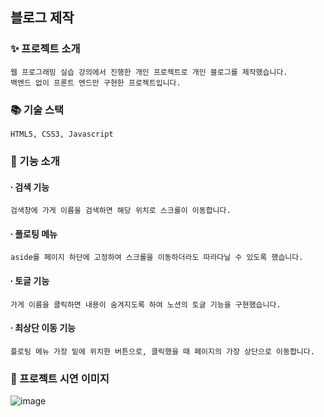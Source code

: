 
## 블로그 제작
### ✨ 프로젝트 소개
    웹 프로그래밍 실습 강의에서 진행한 개인 프로젝트로 개인 블로그를 제작했습니다.
    백엔드 없이 프론트 엔드만 구현한 프로젝트입니다.


### 📚 기술 스택
    HTML5, CSS3, Javascript

### 📌 기능 소개
#### ∙ 검색 기능
    검색창에 가게 이름을 검색하면 해당 위치로 스크롤이 이동합니다.

#### ∙ 플로팅 메뉴
    aside를 페이지 하단에 고정하여 스크롤을 이동하더라도 따라다닐 수 있도록 했습니다.

#### ∙ 토글 기능
    가게 이름을 클릭하면 내용이 숨겨지도록 하여 노션의 토글 기능을 구현했습니다.

#### ∙ 최상단 이동 기능
    플로팅 메뉴 가장 밑에 위치한 버튼으로, 클릭했을 때 페이지의 가장 상단으로 이동합니다.
    
  
### 📸 프로젝트 시연 이미지
![image](https://github.com/hj213/hotplaceBlog/assets/79979227/b4ff6bfe-e522-4eba-a503-55c1d107bea1)




